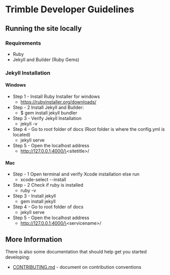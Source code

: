 # Trimble Developer Guidelines

## Running the site locally

### Requirements

- Ruby
- Jekyll and Builder (Ruby Gems)

### Jekyll Installation

#### Windows

- Step 1 - Install Ruby Installer for windows
  - https://rubyinstaller.org/downloads/
- Step - 2 Install Jekyll and Builder:
  - \$ gem install jekyll bundler
- Step 3 - Verify Jekyll Installation
  - jekyll -v
- Step 4 - Go to root folder of docs (Root folder is where the config.yml is located)
  - jekyll serve
- Step 5 - Open the localhost address
  - http://127.0.0.1:4000/\<sitetitle\>/

#### Mac

- Step - 1 Open terminal and verify Xcode installation else run
  - xcode-select --install
- Step - 2 Check if ruby is installed
  - ruby -v
- Step 3 - Install jekyll
  - gem install jekyll
- Step 4 - Go to root folder of docs
  - jekyll serve
- Step 5 - Open the localhost address
  - http://127.0.0.1:4000/\<servicename\>/

## More Information

There is also some documentation that should help get you started developing:

- [CONTRIBUTING.md](./CONTRIBUTING.md) - document on contribution conventions
